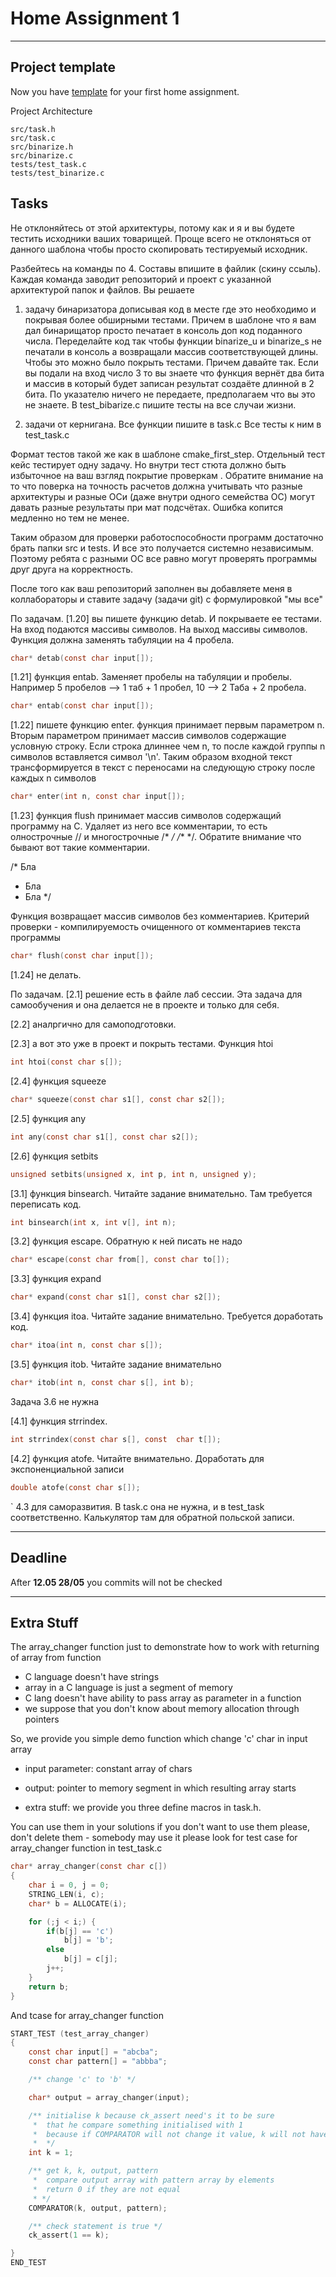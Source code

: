 # Home Assignment 1
___

## Project template

Now you have [template](https://github.com/cubazis/inno_ansic_spring/tree/dev/assignments/ha-1/template) for your first home assignment. 

Project Architecture
```
src/task.h
src/task.c
src/binarize.h
src/binarize.c
tests/test_task.c
tests/test_binarize.c
```
## Tasks

Не отклоняйтесь от этой архитектуры, потому как и я и вы будете тестить исходники ваших товарищей. Проще всего не отклоняться от данного шаблона чтобы просто скопировать тестируемый исходник.

Разбейтесь на команды по 4. Составы впишите в файлик (скину ссыль). Каждая команда заводит репозиторий и проект с указанной архитектурой папок и файлов. Вы решаете

 1) задачу бинаризатора дописывая код в месте где это необходимо и покрывая более обширными тестами. Причем в шаблоне что я вам дал бинарищатор просто печатает в консоль доп код поданного числа. Переделайте код так чтобы функции binarize_u и binarize_s не печатали в консоль а возвращали массив соответствующей длины. Чтобы это можно было покрыть тестами. Причем давайте так. Если вы подали на вход число 3 то вы знаете что функция вернёт два бита и массив в который будет записан результат создаёте длинной в 2 бита. По указателю ничего не передаете, предполагаем что вы это не знаете. 
В test_bibarize.c пишите тесты на все случаи жизни.

2) задачи от кернигана.
Все функции пишите в task.c
Все тесты к ним в test_task.c

Формат тестов такой же как в шаблоне cmake_first_step. Отдельный тест кейс тестирует одну задачу. Но внутри тест стюта должно быть избыточное на ваш взгляд покрытие проверкам .  Обратите внимание на то что поверка на точность расчетов должна учитывать что разные архитектуры и разные ОСи (даже внутри одного семейства ОС) могут давать разные результаты при мат подсчётах. Ошибка копится медленно но тем не менее.

Таким образом для проверки работоспособности программ достаточно брать папки src и tests. И все это получается системно независимым. Поэтому ребята с разными ОС все равно могут проверять программы друг друга на корректность.

После того как ваш репозиторий заполнен вы добавляете меня в коллабораторы и ставите задачу (задачи git) с формулировкой "мы все"

По задачам.
[1.20] вы пишете функцию detab. И покрываете ее тестами. На вход подаются массивы символов. На выход массивы символов. Функция должна заменять табуляции на 4 пробела.
```C
char* detab(const char input[]);
```

[1.21] функция entab. Заменяет пробелы на табуляции и пробелы. Например 5 пробелов --> 1 таб + 1 пробел, 10 --> 2 Таба + 2 пробела. 
```C
char* entab(const char input[]);
```


[1.22] пишете функцию enter. функция принимает первым параметром n. Вторым параметром принимает массив символов содержащие условную строку. Если строка длиннее чем n, то после каждой группы n символов вставляется символ '\n'. Таким образом входной текст трансформируется в текст с переносами на следующую строку после каждых n символов 
```C
char* enter(int n, const char input[]);
```

[1.23] функция flush принимает массив символов содержащий программу на С. Удаляет из него все комментарии, то есть олнострочные // и многострочные /* */ /** */. Обратите внимание что бывают вот такие комментарии. 

/* Бла
* Бла
* Бла
*/

Функция возвращает массив символов без комментариев. Критерий проверки - компилируемость очищенного от комментариев текста программы
```C
char* flush(const char input[]);
```

[1.24] не делать.

По задачам. 
[2.1] решение есть в файле лаб сессии. Эта задача для самообучения и она делается не в проекте и только для себя.

[2.2] аналргично для самоподготовки.

[2.3] а вот это уже в проект и 
покрыть тестами. Функция htoi
```C
int htoi(const char s[]);
```
[2.4] функция squeeze
```C
char* squeeze(const char s1[], const char s2[]);
```
[2.5] функция any
```C
int any(const char s1[], const char s2[]);
```

[2.6] функция setbits
```C
unsigned setbits(unsigned x, int p, int n, unsigned y);
```

[3.1] функция binsearch. Читайте задание внимательно. Там требуется переписать код.
```C
int binsearch(int x, int v[], int n);
```

[3.2] функция escape. Обратную к ней писать не надо
```C
char* escape(const char from[], const char to[]);
```

[3.3] функция expand
```C
char* expand(const char s1[], const char s2[]);

```
[3.4] функция itoa. Читайте задание внимательно. Требуется доработать код.
```C
char* itoa(int n, const char s[]);
```

[3.5] функция itob. Читайте задание внимательно
```C
char* itob(int n, const char s[], int b);
```
Задача 3.6 не нужна

[4.1] функция strrindex. 
```C
int strrindex(const char s[], const  char t[]);
```
[4.2] функция atofe. Читайте внимательно. Доработать для экспоненциальной записи
```C
double atofe(const char s[]);
```
`
4.3 для саморазвития. В task.c  она не нужна, и в test_task соответственно. Калькулятор там для обратной польской записи.

___

## Deadline 
After **12.05 28/05** you commits will not be checked

___

## Extra Stuff

The array_changer function just to demonstrate how to work with returning of array from function
 * C language doesn't have strings
 * array in a C language is just a segment of memory
 * C lang doesn't have ability to pass array as parameter in a function
 * we suppose that you don't know about memory allocation through pointers
 
 So, we provide you simple demo function which change 'c' char in input array
 - input parameter: constant array of chars
 - output: pointer to memory segment in which resulting array starts
 
 - extra stuff: we provide you three define macros in task.h.
 
 You can use them in your solutions
 if you don't want to use them please, don't delete them - somebody may use it
 please look for test case for array_changer function in test_task.c

```C
char* array_changer(const char c[])
{
	char i = 0, j = 0;
	STRING_LEN(i, c);
	char* b = ALLOCATE(i);

	for (;j < i;) {
		if(b[j] == 'c')
			b[j] = 'b';
		else
			b[j] = c[j];
		j++;
	}
	return b;
}
```
And tcase for array_changer function

```C
START_TEST (test_array_changer)
{
	const char input[] = "abcba";
	const char pattern[] = "abbba";

	/** change 'c' to 'b' */

	char* output = array_changer(input);

	/** initialise k because ck_assert need's it to be sure
	 *  that he compare something initialised with 1
	 *  because if COMPARATOR will not change it value, k will not have any value
	 *  */
	int k = 1;

	/** get k, k, output, pattern
	 *  compare output array with pattern array by elements
	 *  return 0 if they are not equal
	 * */
	COMPARATOR(k, output, pattern);

	/** check statement is true */
	ck_assert(1 == k);

}
END_TEST
```
